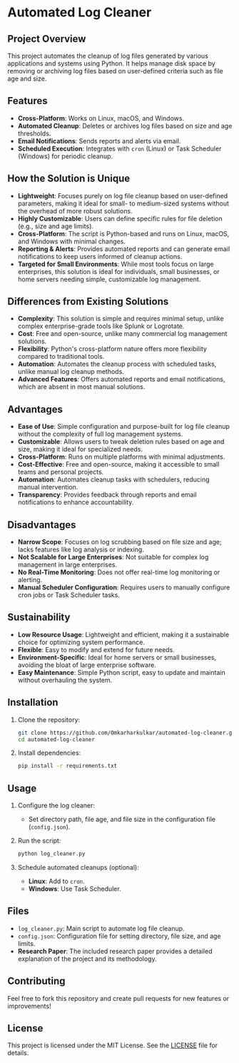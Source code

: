 # Automated Log Cleaner

## Project Overview
This project automates the cleanup of log files generated by various applications and systems using Python. It helps manage disk space by removing or archiving log files based on user-defined criteria such as file age and size.

## Features
- **Cross-Platform**: Works on Linux, macOS, and Windows.
- **Automated Cleanup**: Deletes or archives log files based on size and age thresholds.
- **Email Notifications**: Sends reports and alerts via email.
- **Scheduled Execution**: Integrates with `cron` (Linux) or Task Scheduler (Windows) for periodic cleanup.

## How the Solution is Unique
- **Lightweight**: Focuses purely on log file cleanup based on user-defined parameters, making it ideal for small- to medium-sized systems without the overhead of more robust solutions.
- **Highly Customizable**: Users can define specific rules for file deletion (e.g., size and age limits).
- **Cross-Platform**: The script is Python-based and runs on Linux, macOS, and Windows with minimal changes.
- **Reporting & Alerts**: Provides automated reports and can generate email notifications to keep users informed of cleanup actions.
- **Targeted for Small Environments**: While most tools focus on large enterprises, this solution is ideal for individuals, small businesses, or home servers needing simple, customizable log management.

## Differences from Existing Solutions
- **Complexity**: This solution is simple and requires minimal setup, unlike complex enterprise-grade tools like Splunk or Logrotate.
- **Cost**: Free and open-source, unlike many commercial log management solutions.
- **Flexibility**: Python's cross-platform nature offers more flexibility compared to traditional tools.
- **Automation**: Automates the cleanup process with scheduled tasks, unlike manual log cleanup methods.
- **Advanced Features**: Offers automated reports and email notifications, which are absent in most manual solutions.

## Advantages
- **Ease of Use**: Simple configuration and purpose-built for log file cleanup without the complexity of full log management systems.
- **Customizable**: Allows users to tweak deletion rules based on age and size, making it ideal for specialized needs.
- **Cross-Platform**: Runs on multiple platforms with minimal adjustments.
- **Cost-Effective**: Free and open-source, making it accessible to small teams and personal projects.
- **Automation**: Automates cleanup tasks with schedulers, reducing manual intervention.
- **Transparency**: Provides feedback through reports and email notifications to enhance accountability.

## Disadvantages
- **Narrow Scope**: Focuses on log scrubbing based on file size and age; lacks features like log analysis or indexing.
- **Not Scalable for Large Enterprises**: Not suitable for complex log management in large enterprises.
- **No Real-Time Monitoring**: Does not offer real-time log monitoring or alerting.
- **Manual Scheduler Configuration**: Requires users to manually configure cron jobs or Task Scheduler tasks.

## Sustainability
- **Low Resource Usage**: Lightweight and efficient, making it a sustainable choice for optimizing system performance.
- **Flexible**: Easy to modify and extend for future needs.
- **Environment-Specific**: Ideal for home servers or small businesses, avoiding the bloat of large enterprise software.
- **Easy Maintenance**: Simple Python script, easy to update and maintain without overhauling the system.

## Installation
1. Clone the repository:
    ```bash
    git clone https://github.com/Omkarharkulkar/automated-log-cleaner.git
    cd automated-log-cleaner
    ```

2. Install dependencies:
    ```bash
    pip install -r requirements.txt
    ```

## Usage
1. Configure the log cleaner:
    - Set directory path, file age, and file size in the configuration file (`config.json`).

2. Run the script:
    ```bash
    python log_cleaner.py
    ```

3. Schedule automated cleanups (optional):
    - **Linux**: Add to `cron`.
    - **Windows**: Use Task Scheduler.

## Files
- `log_cleaner.py`: Main script to automate log file cleanup.
- `config.json`: Configuration file for setting directory, file size, and age limits.
- **Research Paper**: The included research paper provides a detailed explanation of the project and its methodology.

## Contributing
Feel free to fork this repository and create pull requests for new features or improvements!

## License
This project is licensed under the MIT License. See the [LICENSE](LICENSE) file for details.
